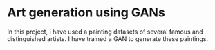 # Art generation using GANs

In this project, i have used a painting datasets of several famous and distinguished artists. I have trained a GAN to generate these paintings. 
